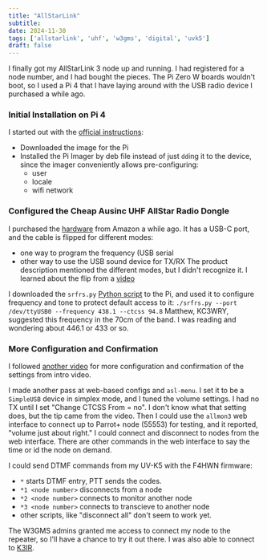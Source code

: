 ```yaml
---
title: "AllStarLink"
subtitle:
date: 2024-11-30
tags: ['allstarlink', 'uhf', 'w3gms', 'digital', 'uvk5']
draft: false
---
```


I finally got my AllStarLink 3
node up and running.
I had registered for a node number,
and I had bought the pieces.
The Pi Zero W boards wouldn't boot,
so I used a Pi 4 that I have laying around
with the USB radio device I purchased a while ago.


### Initial Installation on Pi 4
I started out with the
[official instructions](https://allstarlink.github.io/user-guide/pi-detailed/):
- Downloaded the image for the Pi
- Installed the Pi Imager by deb file
  instead of just `dd`ing it to the device,
  since the imager conveniently allows pre-configuring:
  - user
  - locale
  - wifi network

### Configured the Cheap Ausinc UHF AllStar Radio Dongle
I purchased the [hardware](https://www.amazon.com/dp/B0BPHJQ1BJ)
from Amazon a while ago.
It has a USB-C port,
and the cable is flipped for different modes:
- one way to program the frequency (USB serial
- other way to use the USB sound device for TX/RX
The product description mentioned the different modes,
but I didn't recognize it.
I learned about the flip from a
[video](https://www.youtube.com/watch?v=PPte1TwMxXI)

I downloaded the `srfrs.py`
[Python script](https://github.com/jumbo5566/SRFRS)
to the Pi,
and used it to configure frequency and tone
to protect default access to it:
`./srfrs.py --port /dev/ttyUSB0 --frequency 438.1 --ctcss 94.8`
Matthew, KC3WRY, suggested this frequency in the 70cm of the band.
I was reading and wondering about 446.1 or 433 or so.

### More Configuration and Confirmation
I followed [another video](https://www.youtube.com/watch?v=aeuj-yI8qrU)
for more configuration and confirmation
of the settings from intro video.

I made another pass at web-based configs and `asl-menu`.
I set it to be a `SimpleUSB` device
in simplex mode,
and I tuned the volume settings.
I had no TX until I set "Change CTCSS From = no".
I don't know what that setting does, but
the tip came from the video.
Then I could use the `allmon3` web interface
to connect up to Parrot+ node (55553)
for testing,
and it reported, "volume just about right."
I could connect and disconnect to nodes from the web interface.
There are other commands in the web interface
to say the time or id the node on demand.

I could send DTMF commands
from my UV-K5
with the F4HWN firmware:
- `*` starts DTMF entry, PTT sends the codes.
- `*1 <node number>` disconnects from a node
- `*2 <node number>` connects to monitor another node
- `*3 <node number>` connects to transcieve to another node
- other scripts, like "disconnect all" don't seem to work yet.

The W3GMS admins granted me access to connect
my node to the repeater,
so I'll have a chance to try it out there.
I was also able to connect to [K3IR](https://k3ir.org/).

<!--more-->

